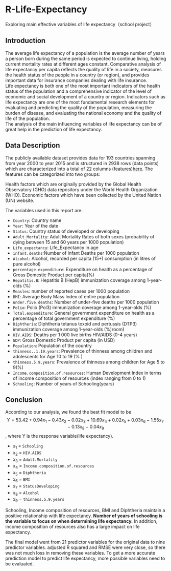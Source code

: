 # R-Life-Expectancy
Exploring main effective variables of life expectancy（school project）
## Introduction
The average life expectancy of a population is the average number of years a person born during the same period is expected to continue living, holding current mortality rates at different ages constant. Comparative analysis of life expectancy per capita reflects the quality of life in a society, measures the health status of the people in a country (or region), and provides important data for insurance companies dealing with life insurance.<br>
Life expectancy is both one of the most important indicators of the health status of the population and a comprehensive indicator of the level of economic and social development of a country or region. Indicators such as life expectancy are one of the most fundamental research elements for evaluating and predicting the quality of the population, measuring the burden of disease, and evaluating the national economy and the quality of life of the population.<br>
The analysis of the main influencing variables of life expectancy can be of great help in the prediction of life expectancy.

## Data Description
The publicly available dataset provides data for 193 countries spanning from year 2000 to year 2015 and is structured in 2938 rows (data points) which are characterized into a total of 22 columns (features)[here](https://www.kaggle.com/datasets/kumarajarshi/life-expectancy-who). The features can be categorized into two groups:

Health factors which are originally provided by the Global Health Observatory (GHO) data repository under the World Health Organization (WHO).
Economic factors which have been collected by the United Nation (UN) website.

The variables used in this report are:

- `Country`: Country name
- `Year`: Year of the date
- `Status`: Country status of developed or developing
- `Adult_Mortality`: Adult Mortality Rates of both sexes (probability of dying between 15 and 60 years per 1000 population)
- `Life_expectancy`: Life_Expectancy in age
- `infant.deaths`:Number of Infant Deaths per 1000 population
- `Alcohol`: Alcohol, recorded per capita (15+) consumption (in litres of pure alcohol)
- `percentage.expenditure`: Expenditure on health as a percentage of Gross Domestic Product per capita(%)
- `Hepatitis.B`: Hepatitis B (HepB) immunization coverage among 1-year-olds (%)
- `Measles`: number of reported cases per 1000 population
- `BMI`: Average Body Mass Index of entire population
- `under.five.deaths`: Number of under-five deaths per 1000 population
- `Polio`: Polio (Pol3) immunization coverage among 1-year-olds (%)
- `Total.expenditure`: General government expenditure on health as a percentage of total government expenditure (%)
- `Diphtheria`: Diphtheria tetanus toxoid and pertussis (DTP3) immunization coverage among 1-year-olds (%)room)
- `HIV.AIDS`: Deaths per 1 000 live births HIV/AIDS (0-4 years)
- `GDP`: Gross Domestic Product per capita (in USD)
- `Population`: Population of the country
- `thinness..1.19.years`: Prevalence of thinness among children and adolescents for Age 10 to 19 (% )
- `thinness.5.9.years`: Prevalence of thinness among children for Age 5 to 9(%)
- `Income.composition.of.resources`: Human Development Index in terms of income composition of resources (index ranging from 0 to 1)
- `Schooling`: Number of years of Schooling(years)

## Conclusion
According to our analysis, we found the best fit model to be 
$$Y = 53.42 +0.94x_1 - 0.43 x_2 -0.02 x_3 +10.69x_4 + 0.02x_5 + 0.03 x_6 - 1.55 x_7 -0.13x_8 -0.04x_9$$
, where Y is the response variable(life expectancy). 
- $x_1$ = `Schooling`
- $x_2$ = `HIV.AIDS`
- $x_3$ = `Adult.Mortality`
- $x_4$ = `Income.composition.of.resources`
- $x_5$ = `Diphtheria`
- $x_6$ = `BMI`
- $x_7$ = `StatusDeveloping`
- $x_8$ = `Alcohol`
- $x_9$ = `thinness.5.9.years`

Schooling, Income composition of resources, BMI and Diphtheria maintain a positive relationship with life expectancy.
**Number of years of schooling is the variable to focus on when determining life expectancy.**
In addition, income composition of resources also has a large impact on life expectancy.

The final model went from 21 predictor variables for the original data to nine predictor variables. adjusted R squared and RMSE were very close, so there was not much loss in removing these variables.
To get a more accurate prediction model to predict life expectancy, more possible variables need to be evaluated.
